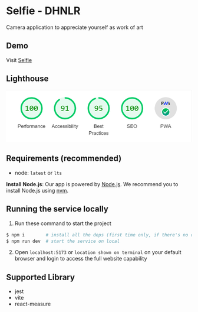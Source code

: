 # Selfie - DHNLR

Camera application to appreciate yourself as work of art
## Demo
Visit [Selfie](https://selfie-five.vercel.app/)

## Lighthouse
![Lighthouse](lighthouse.png)

## Requirements (recommended)
- node: `latest` or `lts`

**Install Node.js**: Our app is powered by [Node.js](https://nodejs.org/en/). We recommend you to install Node.js using [nvm](https://github.com/nvm-sh/nvm).

## Running the service locally
1. Run these command to start the project
```bash
$ npm i        # install all the deps (first time only, if there's no dep update)
$ npm run dev  # start the service on local
```
2. Open `localhost:5173` or `location shown on terminal` on your default browser and login to access the full website capability

## Supported Library
- jest
- vite
- react-measure
